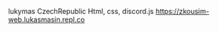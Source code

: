 <name>lukymas</name>
<country>CzechRepublic</country>
<learn>Html, css, discord.js</learn>
<web>https://zkousim-web.lukasmasin.repl.co</web>
